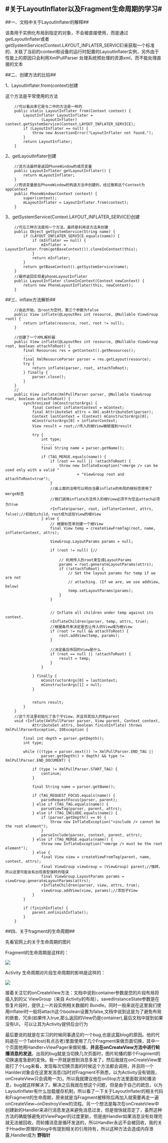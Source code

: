 #关于LayoutInflater以及Fragment生命周期的学习#
---
##一、文档中关于LayoutInflater的解释##

该类用于实例化布局到指定的对象，不会被直接使用，而是通过getLayoutInflater或者getSystemService(Context.LAYOUT_INFLATER_SERVICE)来获取一个标准的、关联了当前的context和设备的运行时配置的LayoutInflater实例，另外由于性能上的原因只会利用XmlPullParser 处理系统预处理的资源xml，而不能处理直接的文本

##二、创建方法的比较##

1、LayoutInflater.from(context)创建

这个方法是平常使用的方法

```
	//可以看出来它是与二中的方法是一样的
	public static LayoutInflater from(Context context) {
        LayoutInflater LayoutInflater =
                (LayoutInflater) context.getSystemService(Context.LAYOUT_INFLATER_SERVICE);
        if (LayoutInflater == null) {
            throw new AssertionError("LayoutInflater not found.");
        }
        return LayoutInflater;
    }

```

2、getLayoutInflater创建

```
	//该方法最终是返回PhoneWindow的成员变量
	public LayoutInflater getLayoutInflater() {
        return mLayoutInflater;
    }
    //而该变量是在PhoneWindow的构造方法中创建的，经过搜索这个Context为appContext
    public PhoneWindow(Context context) {
        super(context);
        mLayoutInflater = LayoutInflater.from(context);
    }

```

3、getSystemService(Context.LAYOUT_INFLATER_SERVICE)创建

```
	//可见三种方法是同一个方法，最终是利用该方法来创建
	public Object getSystemService(String name) {
        if (LAYOUT_INFLATER_SERVICE.equals(name)) {
            if (mInflater == null) {
                mInflater = LayoutInflater.from(getBaseContext()).cloneInContext(this);
            }
            return mInflater;
        }
        return getBaseContext().getSystemService(name);
    }
    //最终返回实现者phoneLayoutInflater
    public LayoutInflater cloneInContext(Context newContext) {
        return new PhoneLayoutInflater(this, newContext);
    }

```

##三、inflate方法解析##

```
	//由此开始，当root为空时，第三个参数为false
	public View inflate(@LayoutRes int resource, @Nullable ViewGroup root) {
        return inflate(resource, root, root != null);
    }

    //创建了一个XML解析器
    public View inflate(@LayoutRes int resource, @Nullable ViewGroup root, boolean attachToRoot) {
        final Resources res = getContext().getResources();
        ....
        final XmlResourceParser parser = res.getLayout(resource);
        try {
            return inflate(parser, root, attachToRoot);
        } finally {
            parser.close();
        }
    }
    //
    public View inflate(XmlPullParser parser, @Nullable ViewGroup root, boolean attachToRoot) {
        synchronized (mConstructorArgs) {
            final Context inflaterContext = mContext;
            final AttributeSet attrs = Xml.asAttributeSet(parser);
            Context lastContext = (Context) mConstructorArgs[0];
            mConstructorArgs[0] = inflaterContext;
            View result = root;//传入的根View被赋值到result

            try {
                int type;
                ......
                final String name = parser.getName();

                if (TAG_MERGE.equals(name)) {
                    if (root == null || !attachToRoot) {
                        throw new InflateException("<merge /> can be used only with a valid "
                                + "ViewGroup root and attachToRoot=true");
                    }
                    //由上面的注释可以明白当要inflate的布局的根标签使用了merge标签
                    //我们调用inflate方法传入的根View必须不为空且attach必须为true
                    rInflate(parser, root, inflaterContext, attrs, false);//初始化child，root成为这些View的根View
                } else {
                    // 根据标签来创建一个根View
                    final View temp = createViewFromTag(root, name, inflaterContext, attrs);

                    ViewGroup.LayoutParams params = null;

                    if (root != null) {//
                        
                        // 利用传入的root来生成LayoutParams
                        params = root.generateLayoutParams(attrs);
                        if (!attachToRoot) {
                            // Set the layout params for temp if we are not
                            // attaching. (If we are, we use addView, below)
                            temp.setLayoutParams(params);
                        }
                    }


                    // Inflate all children under temp against its context.
                    rInflateChildren(parser, temp, attrs, true);
                    //根据条件来决定是否让传入的View成为根View
                    if (root != null && attachToRoot) {
                        root.addView(temp, params);
                    }

                    //决定最后传回的View是什么
                    if (root == null || !attachToRoot) {
                        result = temp;
                    }
                }

            } finally {
                mConstructorArgs[0] = lastContext;
                mConstructorArgs[1] = null;
            }


            return result;
        }
    }
    //这个方法里初始化了各个子View，并且将其加入的到parent
    void rInflate(XmlPullParser parser, View parent, Context context,
            AttributeSet attrs, boolean finishInflate) throws XmlPullParserException, IOException {

        final int depth = parser.getDepth();
        int type;

        while (((type = parser.next()) != XmlPullParser.END_TAG ||
                parser.getDepth() > depth) && type != XmlPullParser.END_DOCUMENT) {

            if (type != XmlPullParser.START_TAG) {
                continue;
            }

            final String name = parser.getName();
            
            if (TAG_REQUEST_FOCUS.equals(name)) {
                parseRequestFocus(parser, parent);
            } else if (TAG_TAG.equals(name)) {
                parseViewTag(parser, parent, attrs);
            } else if (TAG_INCLUDE.equals(name)) {
                if (parser.getDepth() == 0) {
                    throw new InflateException("<include /> cannot be the root element");
                }
                parseInclude(parser, context, parent, attrs);
            } else if (TAG_MERGE.equals(name)) {
                throw new InflateException("<merge /> must be the root element");
            } else {
                final View view = createViewFromTag(parent, name, context, attrs);
                final ViewGroup viewGroup = (ViewGroup) parent;//强转，所以这里可能会有出现类型强转的错误
                final ViewGroup.LayoutParams params = viewGroup.generateLayoutParams(attrs);
                rInflateChildren(parser, view, attrs, true);
                viewGroup.addView(view, params);//添加子View
            }
        }

        if (finishInflate) {
            parent.onFinishInflate();
        }
    }

```

##四、关于fragment的生命周期##

先看官网上的关于生命周期的图片

Fragment的生命周期是这样的：

![](https://github.com/getletCodes/StudyNotes/blob/master/part1/fragment_lifecycle.png)

Activity 生命周期对片段生命周期的影响是这样的：

![](https://github.com/getletCodes/StudyNotes/blob/master/part1/activity_fragment_lifecycle.png)

接着关注它的onCreateView方法：文档中说到container参数是您的片段布局将插入到的父 ViewGroup（来自 Activity的布局），savedInstanceState参数是在恢复片段时，提供上一片段实例相关数据的 Bundle。同时一般来说在这里我们使用inflater时一般将attach这个boolean设置为false,文档中说到这是为了避免布局的嵌套、冗余(如果传入true,那么返回的View仍是container),最后文档中提到如果没有UI，
可以让其为Activity提供后台行为

最后要说的就是在实习的时候同事遇见的一个bug,也是这篇blog的原因。他的代码是在一个TabHost(有点古老)里面使用了几个Fragment来做页面切换，其中一个页面他用Handler+ViewPager来做轮播，**并且在onCreateView方法中进行轮播消息的发送**，出现的bug就是当切换几次页面时，图片轮播的那个Fragment的切换速度急剧的变快。我一开就是想到消息多发了，然后我就在onCreateView里面打了个Log来看，发现每次切换页面的时候这个方法都会调用，并且同一个Hanlder对象会在这里发消息(当时对Fragment不熟悉，以为Activity没有销毁，onCreateView只会调用一次)。所以我就建议他在onStop方法里面取消轮播消息，bug就这样解决了。解决之后我就在想这个问题，但是由于自己的疏忽，以为LayoutInflater有什么加载缓存机制，所以看了一下关于LayoutInflater的相关代码和Fragment的生命周期，原来就是当Fragment被移除后再加入就需要再走一遍onCreateView~onDestroyView的流程。另一个想法是每次在onCreateView中创建新的Handler来进行消息发送来避免消息过发，但是很快就否定了，虽然这种方法的确能够避免对ViewPager的过度更新，但是由Handler如果消息没有处理完就无法被回收，而轮播消息是循环发送的，所以Handler永远不会被回收，我的关于Hnadler原理的blog中有提到相关的引用持有，所以这种方法会造成内存泄露,Handler成为
**野指针**
